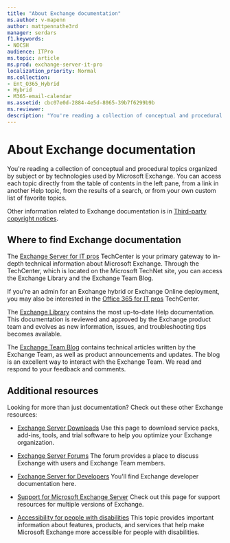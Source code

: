 ```yaml
---
title: "About Exchange documentation"
ms.author: v-mapenn
author: mattpennathe3rd
manager: serdars
f1.keywords:
- NOCSH
audience: ITPro
ms.topic: article
ms.prod: exchange-server-it-pro
localization_priority: Normal
ms.collection:
- Ent_O365_Hybrid
- Hybrid
- M365-email-calendar
ms.assetid: cbc07e0d-2884-4e5d-8065-39b7f6299b9b
ms.reviewer: 
description: "You're reading a collection of conceptual and procedural topics organized by subject or by technologies used by Microsoft Exchange. You can access each topic directly from the table of contents in the left pane, from a link in another Help topic, from the results of a search, or from your own custom list of favorite topics."
---
```


# About Exchange documentation

You're reading a collection of conceptual and procedural topics organized by subject or by technologies used by Microsoft Exchange. You can access each topic directly from the table of contents in the left pane, from a link in another Help topic, from the results of a search, or from your own custom list of favorite topics.

Other information related to Exchange documentation is in [Third-party copyright notices](third-party-copyright-notices.md).

## Where to find Exchange documentation

The [Exchange Server for IT pros](https://go.microsoft.com/fwlink/p/?linkid=34165) TechCenter is your primary gateway to in-depth technical information about Microsoft Exchange. Through the TechCenter, which is located on the Microsoft TechNet site, you can access the Exchange Library and the Exchange Team Blog.

If you're an admin for an Exchange hybrid or Exchange Online deployment, you may also be interested in the [Office 365 for IT pros](https://go.microsoft.com/fwlink/p/?LinkId=282341) TechCenter.

The [Exchange Library](https://go.microsoft.com/fwlink/p/?linkid=82055) contains the most up-to-date Help documentation. This documentation is reviewed and approved by the Exchange product team and evolves as new information, issues, and troubleshooting tips becomes available.

The [Exchange Team Blog](https://go.microsoft.com/fwlink/p/?LinkID=178595) contains technical articles written by the Exchange Team, as well as product announcements and updates. The blog is an excellent way to interact with the Exchange Team. We read and respond to your feedback and comments.

## Additional resources

Looking for more than just documentation? Check out these other Exchange resources:

- [Exchange Server Downloads](https://go.microsoft.com/fwlink/p/?linkId=179447) Use this page to download service packs, add-ins, tools, and trial software to help you optimize your Exchange organization.

- [Exchange Server Forums](https://go.microsoft.com/fwlink/p/?linkId=60612) The forum provides a place to discuss Exchange with users and Exchange Team members.

- [Exchange Server for Developers](https://go.microsoft.com/fwlink/p/?linkId=24705) You'll find Exchange developer documentation here.

- [Support for Microsoft Exchange Server](https://go.microsoft.com/fwlink/p/?LinkId=283967) Check out this page for support resources for multiple versions of Exchange.

- [Accessibility for people with disabilities](accessibility.md) This topic provides important information about features, products, and services that help make Microsoft Exchange more accessible for people with disabilities.
